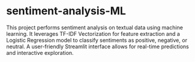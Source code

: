 # sentiment-analysis-ML
This project performs sentiment analysis on textual data using machine learning. It leverages TF-IDF Vectorization for feature extraction and a Logistic Regression model to classify sentiments as positive, negative, or neutral. A user-friendly Streamlit interface allows for real-time predictions and interactive exploration.
